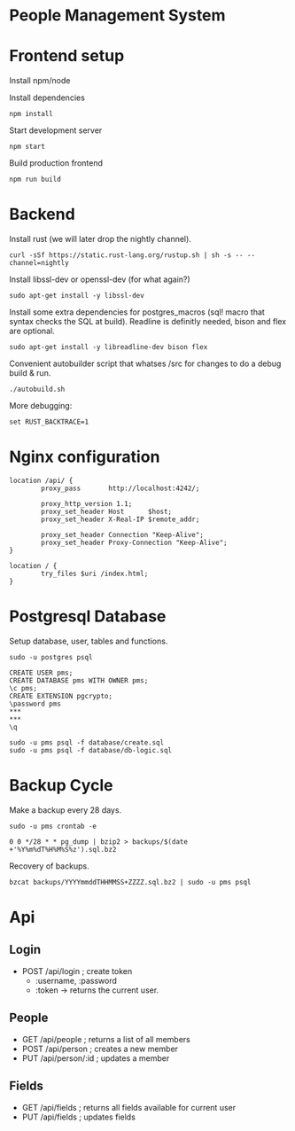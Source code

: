 # People Management System

# Frontend setup

Install npm/node

Install dependencies
```
npm install
```

Start development server
```
npm start
```

Build production frontend
```
npm run build
```

# Backend

Install rust (we will later drop the nightly channel).
```
curl -sSf https://static.rust-lang.org/rustup.sh | sh -s -- --channel=nightly
```

Install libssl-dev or openssl-dev (for what again?)
```
sudo apt-get install -y libssl-dev
```

Install some extra dependencies for postgres_macros (sql! macro that syntax checks the SQL at build). Readline is definitly needed, bison and flex are optional.
```
sudo apt-get install -y libreadline-dev bison flex
```

Convenient autobuilder script that whatses /src for changes to do a debug build & run.
```
./autobuild.sh
``` 

More debugging:
```
set RUST_BACKTRACE=1
```

# Nginx configuration

```
location /api/ {
        proxy_pass       http://localhost:4242/;

        proxy_http_version 1.1;
        proxy_set_header Host      $host;
        proxy_set_header X-Real-IP $remote_addr;

        proxy_set_header Connection "Keep-Alive";
        proxy_set_header Proxy-Connection "Keep-Alive";
}

location / {
        try_files $uri /index.html; 
}

```

# Postgresql Database

Setup database, user, tables and functions.
```
sudo -u postgres psql
```
```
CREATE USER pms;
CREATE DATABASE pms WITH OWNER pms;
\c pms;
CREATE EXTENSION pgcrypto;
\password pms
***
***
\q
```
```
sudo -u pms psql -f database/create.sql
sudo -u pms psql -f database/db-logic.sql
```

# Backup Cycle

Make a backup every 28 days.
```
sudo -u pms crontab -e
```
```
0 0 */28 * * pg_dump | bzip2 > backups/$(date +'%Y%m%dT%H%M%S%z').sql.bz2
```

Recovery of backups.
```
bzcat backups/YYYYmmddTHHMMSS+ZZZZ.sql.bz2 | sudo -u pms psql
```

# Api

## Login 
* POST /api/login                   ; create token
    - :username, :password
    - :token
    -> returns the current user.

## People
* GET  /api/people                  ; returns a list of all members
* POST /api/person                  ; creates a new member
* PUT  /api/person/:id              ; updates a member

## Fields
* GET  /api/fields                  ; returns all fields available for current user
* PUT  /api/fields                  ; updates fields
